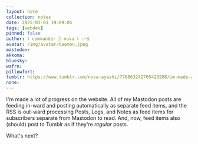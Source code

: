 ```yaml
---
layout: note
collection: notes
date: 2025-03-01 19:09:05
tags: [webdev]
pinned: false
author: ⸸ commander ░ nova ⸸ :~$
avatar: /img/avatar/daemon.jpeg
mastodon: 
akkoma: 
bluesky: 
wafrn: 
pillowfort: 
tumblr: https://www.tumblr.com/nova-ayashi/776863242705420288/im-made-a-lot-of-progress-on-the-website-all-of
none: 
---
```

I'm made a lot of progress on the website. All of my Mastodon posts are feeding in-ward and posting automatically as separate feed items, and the RSS is out-ward processing Posts, Logs, and Notes as feed items for subscribers separate from Mastodon to read. And, now, feed items also (should) post to Tumblr as if they're *regular* posts.

What's next?
